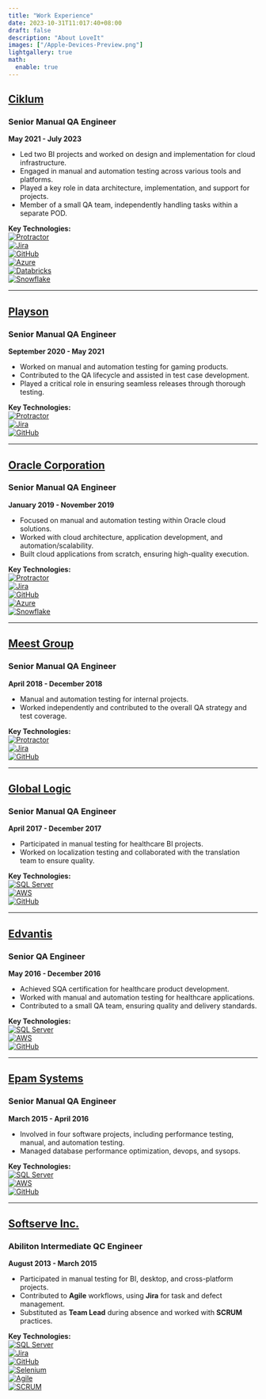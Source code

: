 ```yaml
---
title: "Work Experience"
date: 2023-10-31T11:017:40+08:00
draft: false
description: "About LoveIt"
images: ["/Apple-Devices-Preview.png"]
lightgallery: true
math:
  enable: true
---
```


## **[Ciklum](https://www.ciklum.com/)**  
### Senior Manual QA Engineer  
**May 2021 - July 2023**

- Led two BI projects and worked on design and implementation for cloud infrastructure.  
- Engaged in manual and automation testing across various tools and platforms.  
- Played a key role in data architecture, implementation, and support for projects.  
- Member of a small QA team, independently handling tasks within a separate POD.  

**Key Technologies:**  
[![Protractor](https://img.shields.io/badge/-Protractor-blue)](https://www.protractortest.org/)  
[![Jira](https://img.shields.io/badge/-Jira-blue)](https://www.atlassian.com/software/jira)  
[![GitHub](https://img.shields.io/badge/-GitHub-black)](https://www.github.com/)  
[![Azure](https://img.shields.io/badge/-Azure-blue)](https://azure.microsoft.com/)  
[![Databricks](https://img.shields.io/badge/-Databricks-orange)](https://www.databricks.com/)  
[![Snowflake](https://img.shields.io/badge/-Snowflake-blue)](https://www.snowflake.com/)

---

## **[Playson](https://playson.com/#)**  
### Senior Manual QA Engineer  
**September 2020 - May 2021**

- Worked on manual and automation testing for gaming products.  
- Contributed to the QA lifecycle and assisted in test case development.  
- Played a critical role in ensuring seamless releases through thorough testing.

**Key Technologies:**  
[![Protractor](https://img.shields.io/badge/-Protractor-blue)](https://www.protractortest.org/)  
[![Jira](https://img.shields.io/badge/-Jira-blue)](https://www.atlassian.com/software/jira)  
[![GitHub](https://img.shields.io/badge/-GitHub-black)](https://www.github.com/)

---

## **[Oracle Corporation](https://www.oracle.com/)**  
### Senior Manual QA Engineer  
**January 2019 - November 2019**

- Focused on manual and automation testing within Oracle cloud solutions.  
- Worked with cloud architecture, application development, and automation/scalability.  
- Built cloud applications from scratch, ensuring high-quality execution.  

**Key Technologies:**  
[![Protractor](https://img.shields.io/badge/-Protractor-blue)](https://www.protractortest.org/)  
[![Jira](https://img.shields.io/badge/-Jira-blue)](https://www.atlassian.com/software/jira)  
[![GitHub](https://img.shields.io/badge/-GitHub-black)](https://www.github.com/)  
[![Azure](https://img.shields.io/badge/-Azure-blue)](https://azure.microsoft.com/)  
[![Snowflake](https://img.shields.io/badge/-Snowflake-blue)](https://www.snowflake.com/)

---

## **[Meest Group](https://ua.meest.com/)**  
### Senior Manual QA Engineer  
**April 2018 - December 2018**

- Manual and automation testing for internal projects.  
- Worked independently and contributed to the overall QA strategy and test coverage.

**Key Technologies:**  
[![Protractor](https://img.shields.io/badge/-Protractor-blue)](https://www.protractortest.org/)  
[![Jira](https://img.shields.io/badge/-Jira-blue)](https://www.atlassian.com/software/jira)  
[![GitHub](https://img.shields.io/badge/-GitHub-black)](https://www.github.com/)

---

## **[Global Logic](https://www.globallogic.com/ua/)**  
### Senior Manual QA Engineer  
**April 2017 - December 2017**

- Participated in manual testing for healthcare BI projects.  
- Worked on localization testing and collaborated with the translation team to ensure quality.  

**Key Technologies:**  
[![SQL Server](https://img.shields.io/badge/-SQL_Server-blue)](https://www.microsoft.com/en-us/sql-server/)  
[![AWS](https://img.shields.io/badge/-AWS-orange)](https://aws.amazon.com/)  
[![GitHub](https://img.shields.io/badge/-GitHub-black)](https://www.github.com/)

---

## **[Edvantis](https://www.edvantis.com/)**  
### Senior QA Engineer  
**May 2016 - December 2016**

- Achieved SQA certification for healthcare product development.  
- Worked with manual and automation testing for healthcare applications.  
- Contributed to a small QA team, ensuring quality and delivery standards.

**Key Technologies:**  
[![SQL Server](https://img.shields.io/badge/-SQL_Server-blue)](https://www.microsoft.com/en-us/sql-server/)  
[![AWS](https://img.shields.io/badge/-AWS-orange)](https://aws.amazon.com/)  
[![GitHub](https://img.shields.io/badge/-GitHub-black)](https://www.github.com/)

---

## **[Epam Systems](https://www.epam.com/)**  
### Senior Manual QA Engineer  
**March 2015 - April 2016**

- Involved in four software projects, including performance testing, manual, and automation testing.  
- Managed database performance optimization, devops, and sysops.  

**Key Technologies:**  
[![SQL Server](https://img.shields.io/badge/-SQL_Server-blue)](https://www.microsoft.com/en-us/sql-server/)  
[![AWS](https://img.shields.io/badge/-AWS-orange)](https://aws.amazon.com/)  
[![GitHub](https://img.shields.io/badge/-GitHub-black)](https://www.github.com/)  

---

## **[Softserve Inc.](https://www.softserveinc.com/en-us)**  
### Abiliton Intermediate QC Engineer  
**August 2013 - March 2015**

- Participated in manual testing for BI, desktop, and cross-platform projects.  
- Contributed to **Agile** workflows, using **Jira** for task and defect management.  
- Substituted as **Team Lead** during absence and worked with **SCRUM** practices.

**Key Technologies:**  
[![SQL Server](https://img.shields.io/badge/-SQL_Server-blue)](https://www.microsoft.com/en-us/sql-server/)  
[![Jira](https://img.shields.io/badge/-Jira-blue)](https://www.atlassian.com/software/jira)  
[![GitHub](https://img.shields.io/badge/-GitHub-black)](https://www.github.com/)  
[![Selenium](https://img.shields.io/badge/-Selenium-orange)](https://www.selenium.dev/)  
[![Agile](https://img.shields.io/badge/-Agile-orange)](https://www.agilealliance.org/)  
[![SCRUM](https://img.shields.io/badge/-SCRUM-green)](https://www.scrum.org/)